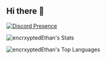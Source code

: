 ## Hi there 👋

[![Discord Presence](https://lanyard.cnrad.dev/api/1024822280599117824?hideProfile=false&hideClan=true)](https://discord.com/users/1024822280599117824)

![encrxyptedEthan's Stats](https://github-readme-stats.vercel.app/api?username=encrxyptedEthan&theme=vue-dark&show_icons=true&hide_border=true&count_private=true)

![encrxyptedEthan's Top Languages](https://github-readme-stats.vercel.app/api/top-langs/?username=encrxyptedEthan&theme=vue-dark&show_icons=true&hide_border=true&layout=compact)
